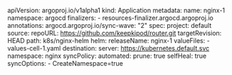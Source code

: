 apiVersion: argoproj.io/v1alpha1
kind: Application
metadata:
  name: nginx-1
  namespace: argocd
  finalizers:
    - resources-finalizer.argocd.argoproj.io
  annotations:
    argocd.argoproj.io/sync-wave: "2"
spec:
  project: default
  source:
    repoURL: https://github.com/keepkipod/router.git
    targetRevision: HEAD
    path: k8s/nginx-helm
    helm:
      releaseName: nginx-1
      valueFiles:
        - values-cell-1.yaml
  destination:
    server: https://kubernetes.default.svc
    namespace: nginx
  syncPolicy:
    automated:
      prune: true
      selfHeal: true
    syncOptions:
      - CreateNamespace=true